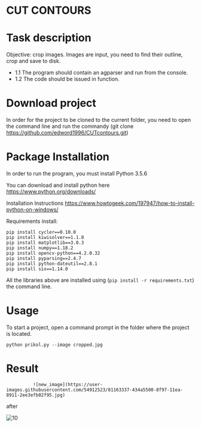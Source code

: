 # CUT CONTOURS
# Task description
Objective: crop images. Images are input, you need to find their outline, crop and save to disk. 
 - 1.1 The program should contain an agparser and run from the console. 
 - 1.2 The code should be issued in function.
 
 # Download project
 In order for the project to be cloned to the current folder, you need to open the command line and run the commandу (git clone 
  https://github.com/edword1996/CUTcontours.git)
 
# Package Installation

In order to run the program, you must install Python 3.5.6

You can download and install python here https://www.python.org/downloads/

Installation Instructions https://www.howtogeek.com/197947/how-to-install-python-on-windows/



Requirements install:
```
pip install cycler==0.10.0
pip install kiwisolver==1.1.0
pip install matplotlib==3.0.3
pip install numpy==1.18.2
pip install opencv-python==4.2.0.32
pip install pyparsing==2.4.7
pip install python-dateutil==2.8.1
pip install six==1.14.0
```
 
All the libraries above are installed using (```pip install -r requirements.txt```) the command line.


# Usage
To start a project, open a command prompt in the folder where the project is located.
```
python prikol.py --image cropped.jpg
```
# Result

              ![new_image](https://user-images.githubusercontent.com/54912523/81163337-434a5500-8f97-11ea-8911-2ee3efb02f95.jpg)



after

![10](https://user-images.githubusercontent.com/54912523/81163394-59581580-8f97-11ea-9fa2-a2d8587eaae2.png)




